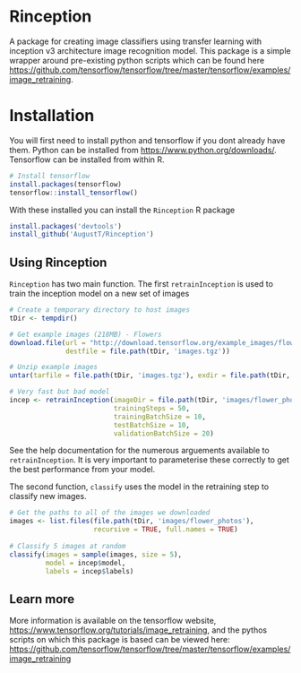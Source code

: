 # Rinception

A package for creating image classifiers using transfer learning with inception v3 architecture image recognition model. This package is a simple wrapper around pre-existing python scripts which can be found here https://github.com/tensorflow/tensorflow/tree/master/tensorflow/examples/image_retraining.

# Installation

You will first need to install python and tensorflow if you dont already have them. Python can be installed from https://www.python.org/downloads/. Tensorflow can be installed from within R.

```r
# Install tensorflow
install.packages(tensorflow)
tensorflow::install_tensorflow()
```

With these installed you can install the `Rinception` R package

```r
install.packages('devtools')
install_github('AugustT/Rinception')
```

## Using Rinception

`Rinception` has two main function. The first `retrainInception` is used to train the inception model on a new set of images

```r
# Create a temporary directory to host images
tDir <- tempdir()

# Get example images (218MB) - Flowers
download.file(url = "http://download.tensorflow.org/example_images/flower_photos.tgz", 
              destfile = file.path(tDir, 'images.tgz'))

# Unzip example images
untar(tarfile = file.path(tDir, 'images.tgz'), exdir = file.path(tDir, 'images'))

# Very fast but bad model
incep <- retrainInception(imageDir = file.path(tDir, 'images/flower_photos'),
                          trainingSteps = 50,
                          trainingBatchSize = 10,
                          testBatchSize = 10,
                          validationBatchSize = 20)
```

See the help documentation for the numerous arguements available to `retrainInception`. It is very important to parameterise these correctly to get the best performance from your model.

The second function, `classify` uses the model in the retraining step to classify new images.

```r
# Get the paths to all of the images we downloaded
images <- list.files(file.path(tDir, 'images/flower_photos'),
                     recursive = TRUE, full.names = TRUE)
  
# Classify 5 images at random
classify(images = sample(images, size = 5),
         model = incep$model,
         labels = incep$labels)
```

## Learn more

More information is available on the tensorflow website, https://www.tensorflow.org/tutorials/image_retraining, and the pythos scripts on which this package is based can be viewed here: https://github.com/tensorflow/tensorflow/tree/master/tensorflow/examples/image_retraining